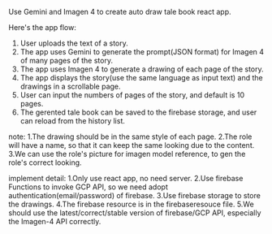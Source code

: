 Use Gemini and Imagen 4 to create auto draw tale book react app.

Here's the app flow:

1. User uploads the text of a story.
2. The app uses Gemini to generate the prompt(JSON format) for Imagen 4 of many pages of the story.
3. The app uses Imagen 4 to generate a drawing of each page of the story.
4. The app displays the story(use the same language as input text) and the drawings in a scrollable page.
5. User can input the numbers of pages of the story, and default is 10 pages.
6. The gerented tale book can be saved to the firebase storage, and user can reload from the history list.

note:
1.The drawing should be in the same style of each page.
2.The role will have a name, so that it can keep the same looking due to the content.
3.We can use the role's picture for imagen model reference, to gen the role's correct looking.

implement detail:
1.Only use react app, no need server.
2.Use firebase Functions to invoke GCP API, so we need adopt authentication(email/password) of firebase.
3.Use firebase storage to store the drawings.
4.The firebase resource is in the firebaseresouce file.
5.We should use the latest/correct/stable version of firebase/GCP API, especially the Imagen-4 API correctly.







